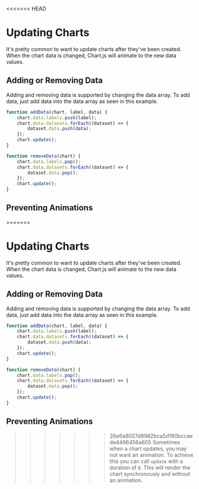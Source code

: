 <<<<<<< HEAD
# Updating Charts

It's pretty common to want to update charts after they've been created. When the chart data is changed, Chart.js will animate to the new data values. 

## Adding or Removing Data

Adding and removing data is supported by changing the data array. To add data, just add data into the data array as seen in this example.

```javascript
function addData(chart, label, data) {
    chart.data.labels.push(label);
    chart.data.datasets.forEach((dataset) => {
        dataset.data.push(data);
    });
    chart.update();
}
```

```javascript
function removeData(chart) {
    chart.data.labels.pop();
    chart.data.datasets.forEach((dataset) => {
        dataset.data.pop();
    });
    chart.update();
}
```

## Preventing Animations

=======
# Updating Charts

It's pretty common to want to update charts after they've been created. When the chart data is changed, Chart.js will animate to the new data values. 

## Adding or Removing Data

Adding and removing data is supported by changing the data array. To add data, just add data into the data array as seen in this example.

```javascript
function addData(chart, label, data) {
    chart.data.labels.push(label);
    chart.data.datasets.forEach((dataset) => {
        dataset.data.push(data);
    });
    chart.update();
}
```

```javascript
function removeData(chart) {
    chart.data.labels.pop();
    chart.data.datasets.forEach((dataset) => {
        dataset.data.pop();
    });
    chart.update();
}
```

## Preventing Animations

>>>>>>> 26e6a9027d9982bca5d190bccaede4466456a605
Sometimes when a chart updates, you may not want an animation. To achieve this you can call `update` with a duration of `0`. This will render the chart synchronously and without an animation.